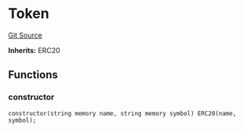 # Token
[Git Source](https://github.com/Passageway-Protocol/passageway-contracts/blob/b1d863b56b7778896c93bea0b98299fccb2c787f/contracts/polygon/tokens/base/ERC20.sol)

**Inherits:**
ERC20


## Functions
### constructor


```solidity
constructor(string memory name, string memory symbol) ERC20(name, symbol);
```

